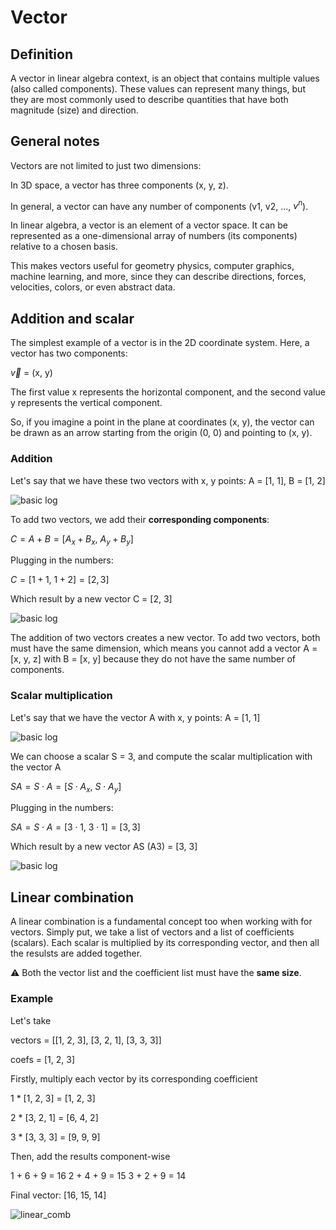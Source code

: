 # Vector

## Definition

A vector in linear algebra context, is an object that contains multiple values (also called components). These values can represent
many things, but they are most commonly used to describe quantities that have both magnitude (size) and direction.

## General notes

Vectors are not limited to just two dimensions:

In 3D space, a vector has three components (x, y, z).

In general, a vector can have any number of components (v1, v2, ..., $v^n$).

In linear algebra, a vector is an element of a vector space. It can be represented as a one-dimensional array of numbers (its components) relative to a chosen basis.

This makes vectors useful for geometry physics, computer graphics, machine learning, and more, since they can describe directions,
forces, velocities, colors, or even abstract data.

## Addition and scalar 

The simplest example of a vector is in the 2D coordinate system. Here, a vector has two components:

$\vec{v}$ = (x, y)

The first value x represents the horizontal component, and the second value y represents the vertical component.

So, if you imagine a point in the plane at coordinates (x, y), the vector can be drawn as an arrow starting from the origin
(0, 0) and pointing to (x, y).

### Addition

Let's say that we have these two vectors with x, y points: A = [1, 1], B = [1, 2]

![basic log](public/vector/vectoraddpoint.png)

To add two vectors, we add their **corresponding components**:

$C = A + B = [A_x + B_x, \ A_y + B_y]$

Plugging in the numbers:

$C = [1 + 1, \ 1 + 2] = [2, 3]$

Which result by a new vector C = [2, 3]

![basic log](public/vector/vectoraddpoint_res.png)

The addition of two vectors creates a new vector. To add two vectors, both must have the same dimension, which means you 
cannot add a vector A = [x, y, z] with B = [x, y] because they do not have the same number of components.


### Scalar multiplication

Let's say that we have the vector A with x, y points: A = [1, 1]

![basic log](public/vector/vectorscalar.png)

We can choose a scalar S = 3, and compute the scalar multiplication with the vector A

$SA = S ⋅ A = [S ⋅ A_x, \ S ⋅ A_y]$

Plugging in the numbers:

$SA = S ⋅ A =  [3 ⋅ 1, \ 3 ⋅ 1] = [3, 3]$

Which result by a new vector AS (A3) = [3, 3]

![basic log](public/vector/vectorscalar_res.png)

## Linear combination

A linear combination is a fundamental concept too when working with for vectors.
Simply put, we take a list of vectors and a list of coefficients (scalars).
Each scalar is multiplied by its corresponding vector, and then all the resulsts are added together.

⚠️ Both the vector list and the coefficient list must have the **same size**.

### Example

Let's take  

vectors = [[1, 2, 3], [3, 2, 1], [3, 3, 3]]

coefs = [1, 2, 3]

Firstly, multiply each vector by its corresponding coefficient

1 * [1, 2, 3] = [1, 2, 3]

2 * [3, 2, 1] = [6, 4, 2]

3 * [3, 3, 3] = [9, 9, 9]

Then, add the results component-wise

1 + 6 + 9 = 16 
2 + 4 + 9 = 15
3 + 2 + 9 = 14

Final vector: [16, 15, 14]

![linear_comb](public/vector/linear_comb.png)

